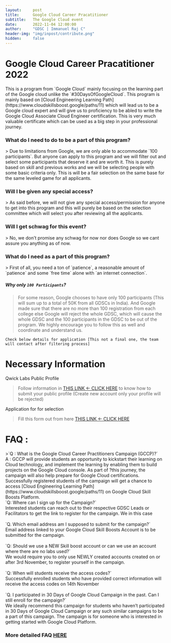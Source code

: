 ```yaml
---
layout:     post
title:      Google Cloud Career Pracatitioner
subtitle:   The Google Cloud event
date:       2022-11-04 12:00:00
author:     "GDSC | Immanuel Raj C"
header-img: "img/inpost/contribute.png"
hidden:     false
---
```

<h1>Google Cloud Career Pracatitioner 2022</h1>
This is a program from `Google Cloud` mainly focusing on the learning part of the Google cloud unlike the `#30DaysOfGoogleCloud`. This program is mainly based on [Cloud Engineering Learning Path](https://www.cloudskillsboost.google/paths/11) which will lead us to be a Google cloud expert and will give us to proficiency to be abled to write the Google Cloud Associate Cloud Engineer certification. This is very much valuable certificate which can be used as a big step in your professional journey.

<h3>What do I need to do to be a part of this program?</h3>
> Due to limitations from Google, we are only able to accommodate `100 participants`. But anyone can apply to this program and we will filter out and select some participants that deserve it and are worth it. This is purely based on skill and previous works and we will be selecting people with some basic criteria only. This is will be a fair selection on the same base for the same leveled game for all applicants.

<h3>Will I be given any special access?</h3>
> As said before, we will not give any special access/permission for anyone to get into this program and this will purely be based on the selection committee which will select you after reviewing all the applicants.

<h3>Will I get schwag for this event?</h3>
> No, we don't promise any schwag for now nor does Google so we cant assure you anything as of now.

<h3>What do I need as a part of this program?</h3>
> First of all, you need a ton of `patience`, a reasonable amount of `patience` and some `free time` alone with `an internet connection`.

##### Why only `100 Participants`?
> For some reason, Google chooses to have only 100 participants (This will sum up to a total of 50K from all GDSCs in India). And Google made sure that there are no more than 100 registration from each college else Google will reject the whole GDSC, which will cause the whole GDSC and the 100 participants in the GDSC to be out of the program. We highly encourage you to follow this as well and coordinate and understand us.

`Check below details for application [This not a final one, the team will contact after filtering process]`

# Necessary Information

Qwick Labs Public Profile
> Follow information in [THIS LINK <- CLICK HERE](https://www.youtube.com/watch?v=qFzNqjGYB9Y) to know how to submit your public profile (Create new account only your profile will be rejected)

Application for for selection
> Fill this form out from here [THIS LINK <- CLICK HERE](https://forms.gle/79dsofJ6VcoMNR5u7)

<h1>FAQ :</h1>
>`Q : What is the Google Cloud Career Practitioners Campaign (GCCP)?`
<br>
A : GCCP will provide students an opportunity to kickstart their learning on Cloud technology, and implement the learning by enabling them to build projects on the Google Cloud console. As part of ?this journey, the campaign will also help prepare for Google Cloud certifications. Successfully registered students of the campaign will get a chance to access [Cloud Engineering Learning Path](https://www.cloudskillsboost.google/paths/11) on Google Cloud Skill Boosts Platform.
<br>
`Q: Where can I sign up for the Campaign?`
<br>
Interested students can reach out to their respective GDSC Leads or Facilitators to get the link to register for the campaign. We in this case
<br>
<br>
`Q. Which email address am I supposed to submit for the campaign?`
<br>
Email address linked to your Google Cloud Skill Boosts Account is to be submitted for the campaign.
<br>
<br>
`Q: Should we use a NEW Skill boost account or can we use an account where there are no labs used?`
<br>
We would require you to only use NEWLY created accounts created on or after 3rd November, to register yourself in the campaign.
<br>
<br>
`Q: When will students receive the access codes?`
<br>
Successfully enrolled students who have provided correct information will receive the access codes on 14th November
<br>
<br>
`Q. I participated in 30 Days of Google Cloud Campaign in the past. Can I still enroll for the campaign?`
<br>
We ideally recommend this campaign for students who haven’t participated in 30 Days of Google Cloud Campaign or any such similar campaigns to be a part of this campaign. The campaign is for someone who is interested in getting started with Google Cloud Platform. 
<br>

### More detailed FAQ [HERE](https://docs.google.com/document/u/0/d/14ZVxcHySQVzn5XVlYWvOtJlzPzk_f77fbOolds0XQi8/mobilebasic)